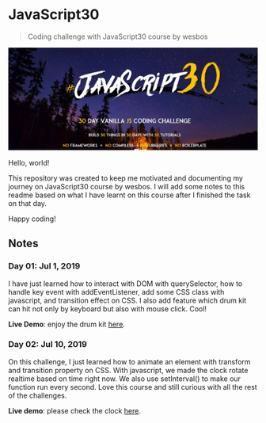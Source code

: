 # JavaScript30
> Coding challenge with JavaScript30 course by wesbos

![JS30](img/js30.jpg)

Hello, world!

This repository was created to keep me motivated and documenting my journey on JavaScript30 course by wesbos. I will add some notes to this readme based on what I have learnt on this course after I finished the task on that day.

Happy coding!

## Notes
### Day 01: Jul 1, 2019
I have just learned how to interact with DOM with querySelector, how to handle key event with addEventListener, add some CSS class with javascript, and transition effect on CSS. I also add feature which drum kit can hit not only by keyboard but also with mouse click. Cool!

**Live Demo**: enjoy the drum kit [here](https://alrafi.github.io/javascript30/Day%2001%20-%20Javascript%20Drum%20Kit/).

### Day 02: Jul 10, 2019
On this challenge, I just learned how to animate an element with transform and transition property on CSS. With javascript, we made the clock rotate realtime based on time right now. We also use setInterval() to make our function run every second. Love this course and still curious with all the rest of the challenges.

**Live demo**: please check the clock [here](https://alrafi.github.io/javascript30/Day%2002%20-%20JS%20Clock/).
